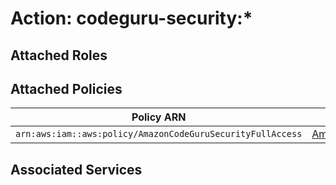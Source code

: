 # Action: codeguru-security:*

## Attached Roles

## Attached Policies

| Policy ARN | Policy Name |
|------------|-------------|
| `arn:aws:iam::aws:policy/AmazonCodeGuruSecurityFullAccess` | [AmazonCodeGuruSecurityFullAccess](../policies.md#amazoncodegurusecurityfullaccess) |

## Associated Services

